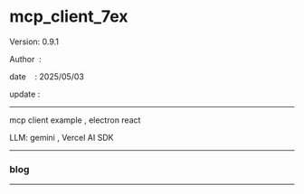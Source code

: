 ﻿# mcp_client_7ex

 Version: 0.9.1

 Author  : 

 date    : 2025/05/03
 
 update  : 

***
mcp client example , electron react

LLM: gemini , Vercel AI SDK

***
### blog 

***